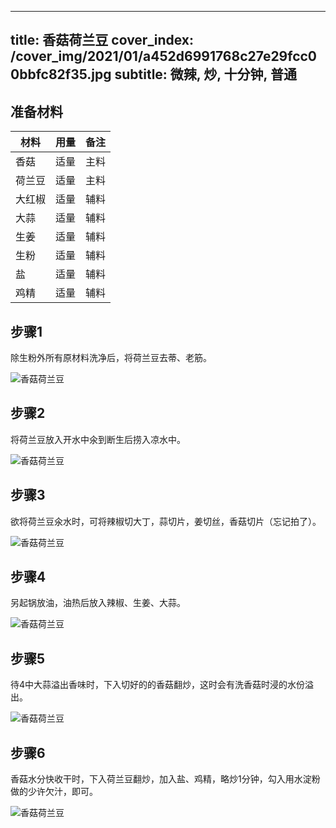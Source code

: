 
---
title: 香菇荷兰豆
cover_index: /cover_img/2021/01/a452d6991768c27e29fcc00bbfc82f35.jpg
subtitle: 微辣, 炒, 十分钟, 普通
---

## 准备材料

| 材料     | 用量 | 备注|
| ------- | ----- | --- |
| 香菇 | 适量| 主料 |
| 荷兰豆 | 适量| 主料 |
| 大红椒 | 适量| 辅料 |
| 大蒜 | 适量| 辅料 |
| 生姜 | 适量| 辅料 |
| 生粉 | 适量| 辅料 |
| 盐 | 适量| 辅料 |
| 鸡精 | 适量| 辅料 |

## 步骤1

除生粉外所有原材料洗净后，将荷兰豆去蒂、老筋。

![香菇荷兰豆](https://i8.meishichina.com/attachment/recipe/201010/201010201649048.jpg?x-oss-process=style/p320) 

## 步骤2

将荷兰豆放入开水中氽到断生后捞入凉水中。

![香菇荷兰豆](https://i8.meishichina.com/attachment/recipe/201010/201010201649157.jpg?x-oss-process=style/p320) 

## 步骤3

欲将荷兰豆氽水时，可将辣椒切大丁，蒜切片，姜切丝，香菇切片（忘记拍了）。

![香菇荷兰豆](https://i8.meishichina.com/attachment/recipe/201010/201010201649265.jpg?x-oss-process=style/p320) 

## 步骤4

另起锅放油，油热后放入辣椒、生姜、大蒜。

![香菇荷兰豆](https://i8.meishichina.com/attachment/recipe/201010/201010201649367.jpg?x-oss-process=style/p320) 

## 步骤5

待4中大蒜溢出香味时，下入切好的的香菇翻炒，这时会有洗香菇时浸的水份溢出。

![香菇荷兰豆](https://i8.meishichina.com/attachment/recipe/201010/201010201649570.jpg?x-oss-process=style/p320) 

## 步骤6

香菇水分快收干时，下入荷兰豆翻炒，加入盐、鸡精，略炒1分钟，勾入用水淀粉做的少许欠汁，即可。

![香菇荷兰豆](https://i8.meishichina.com/attachment/recipe/201010/201010201650074.jpg?x-oss-process=style/p320) 

